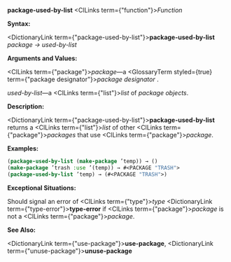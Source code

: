 **package-used-by-list** <ClLinks  term={"function"}><i>Function</i></ClLinks> 



**Syntax:** 



<DictionaryLink  term={"package-used-by-list"}><b>package-used-by-list</b></DictionaryLink> *package → used-by-list* 



**Arguments and Values:** 



<ClLinks  term={"package"}><i>package</i></ClLinks>—a <GlossaryTerm styled={true} term={"package designator"}><i>package designator</i></GlossaryTerm> . 



*used-by-list*—a <ClLinks  term={"list"}><i>list</i></ClLinks> of *package objects*. 



**Description:** 



<DictionaryLink  term={"package-used-by-list"}><b>package-used-by-list</b></DictionaryLink> returns a <ClLinks  term={"list"}><i>list</i></ClLinks> of other <ClLinks  term={"package"}><i>packages</i></ClLinks> that use <ClLinks  term={"package"}><i>package</i></ClLinks>. 



**Examples:**
```lisp
(package-used-by-list (make-package ’temp)) → () 
(make-package ’trash :use ’(temp)) → #<PACKAGE "TRASH"> 
(package-used-by-list ’temp) → (#<PACKAGE "TRASH">) 
```
**Exceptional Situations:** 



Should signal an error of <ClLinks  term={"type"}><i>type</i></ClLinks> <DictionaryLink  term={"type-error"}><b>type-error</b></DictionaryLink> if <ClLinks  term={"package"}><i>package</i></ClLinks> is not a <ClLinks  term={"package"}><i>package</i></ClLinks>. 



**See Also:** 



<DictionaryLink  term={"use-package"}><b>use-package</b></DictionaryLink>, <DictionaryLink  term={"unuse-package"}><b>unuse-package</b></DictionaryLink> 







 



 



